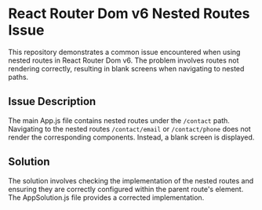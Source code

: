 # React Router Dom v6 Nested Routes Issue

This repository demonstrates a common issue encountered when using nested routes in React Router Dom v6. The problem involves routes not rendering correctly, resulting in blank screens when navigating to nested paths.

## Issue Description

The main App.js file contains nested routes under the `/contact` path. Navigating to the nested routes `/contact/email` or `/contact/phone` does not render the corresponding components. Instead, a blank screen is displayed.

## Solution

The solution involves checking the implementation of the nested routes and ensuring they are correctly configured within the parent route's element. The AppSolution.js file provides a corrected implementation.